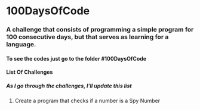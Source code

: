 # 100DaysOfCode
 <h3>A challenge that consists of programming a simple program for 100 consecutive days, but that serves as learning for a language.</h3>
 
 <h4>To see the codes just go to the folder #100DaysOfCode</h5>
 
 <h4>List Of Challenges</h5>
 
 <h5>As I go through the challenges, I’ll update this list</h6>
 
 <ol>
 <li>Create a program that checks if a number is a Spy Number</li>
 </ol>
 
